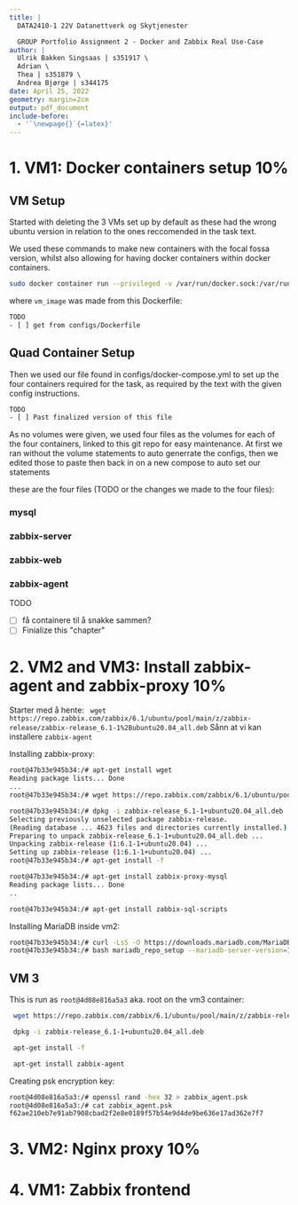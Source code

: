 ```yaml
---
title: |
  DATA2410-1 22V Datanettverk og Skytjenester

  GROUP Portfolio Assignment 2 - Docker and Zabbix Real Use-Case
author: |
  Ulrik Bakken Singsaas | s351917 \
  Adrian \
  Thea | s351879 \
  Andrea Bjørge | s344175
date: April 25, 2022
geometry: margin=2cm
output: pdf_document
include-before:
  - '`\newpage{}`{=latex}'
---
```


<!--  command to run:
pandoc rapport.md -s -o rapport.pdf --pdf-engine=xelatex --variable monofont="SFMono Nerd Font Mono" --toc --highlight-style=tango

to run a docker container
docker exec -it <container-id> bash
 -->

# 1. VM1: Docker containers setup 10%

## VM Setup

Started with deleting the 3 VMs set up by default as these had the wrong ubuntu version in relation to the ones reccomended in the task text.

We used these commands to make new containers with the focal fossa version, whilst also allowing for having docker containers within docker containers.

```bash
sudo docker container run --privileged -v /var/run/docker.sock:/var/run/docker.sock -d vm_image
```

where `vm_image` was made from this Dockerfile:

<!--
TODO
- [ ] update this dockerfile to match not having apache
-->

```dockerfile
TODO
- [ ] get from configs/Dockerfile
```

## Quad Container Setup

Then we used our file found in configs/docker-compose.yml to set up the four containers required for the task, as required by the text with the given config instructions.

```bash
TODO
- [ ] Past finalized version of this file
```

As no volumes were given, we used four files as the volumes for each of the four containers, linked to this git repo for easy maintenance. At first we ran without the volume statements to auto generrate the configs, then we edited those to paste then back in on a new compose to auto set our statements

these are the four files (TODO or the changes we made to the four files):

<!--
TODO
- [ ] prune comments from the files to make them wayyyyy shorter
- [ ] insert these four files
 -->

### mysql

### zabbix-server

### zabbix-web

### zabbix-agent

TODO

- [ ] få containere til å snakke sammen?
- [ ] Finialize this "chapter"

# 2. VM2 and VM3: Install zabbix-agent and zabbix-proxy 10%

Starter med å hente: ` wget https://repo.zabbix.com/zabbix/6.1/ubuntu/pool/main/z/zabbix-release/zabbix-release_6.1-1%2Bubuntu20.04_all.deb`
Sånn at vi kan installere `zabbix-agent`

Installing zabbix-proxy:

```bash
root@47b33e945b34:/# apt-get install wget
Reading package lists... Done
...
root@47b33e945b34:/# wget https://repo.zabbix.com/zabbix/6.1/ubuntu/pool/main/z/zabbix-release/zabbix-release_6.1-1%2Bubuntu20.04_all.deb

root@47b33e945b34:/# dpkg -i zabbix-release_6.1-1+ubuntu20.04_all.deb
Selecting previously unselected package zabbix-release.
(Reading database ... 4623 files and directories currently installed.)
Preparing to unpack zabbix-release_6.1-1+ubuntu20.04_all.deb ...
Unpacking zabbix-release (1:6.1-1+ubuntu20.04) ...
Setting up zabbix-release (1:6.1-1+ubuntu20.04) ...
root@47b33e945b34:/# apt-get install -f

root@47b33e945b34:/# apt-get install zabbix-proxy-mysql
Reading package lists... Done
..

root@47b33e945b34:/# apt-get install zabbix-sql-scripts
```

Installing MariaDB inside vm2:

```bash
root@47b33e945b34:/# curl -LsS -O https://downloads.mariadb.com/MariaDB/mariadb_repo_setup
root@47b33e945b34:/# bash mariadb_repo_setup --mariadb-server-version=10.6
```

## VM 3

This is run as `root@4d08e816a5a3` aka. root on the vm3 container:

```bash
 wget https://repo.zabbix.com/zabbix/6.1/ubuntu/pool/main/z/zabbix-release/zabbix-release_6.1-1%2Bubuntu20.04_all.deb

 dpkg -i zabbix-release_6.1-1+ubuntu20.04_all.deb

 apt-get install -f

 apt-get install zabbix-agent
```

Creating psk encryption key:

```bash
root@4d08e816a5a3:/# openssl rand -hex 32 > zabbix_agent.psk
root@4d08e816a5a3:/# cat zabbix_agent.psk
f62ae210eb7e91ab7908cbad2f2e8e0189f57b54e9d4de9be636e17ad362e7f7
```

# 3. VM2: Nginx proxy 10%

# 4. VM1: Zabbix frontend
